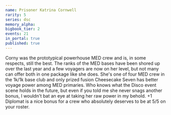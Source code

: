 ```yaml
---
name: Prisoner Katrina Cornwell
rarity: 5
series: dsc
memory_alpha:
bigbook_tier: 2
events: 21
in_portal: true
published: true
---
```


Corny was the prototypical powerhouse MED crew and is, in some respects, still the best. The ranks of the MED bases have been shored up over the last year and a few voyagers are now on her level, but not many can offer both in one package like she does. She's one of four MED crew in the 1k/1k base club and only prized fusion Cheesecake Seven has better voyage power among MED primaries. Who knows what the Disco event scene holds in the future, but even if you told me she never snags another bonus, I wouldn't bat an eye at taking her raw power in my behold. +1 Diplomat is a nice bonus for a crew who absolutely deserves to be at 5/5 on your roster.
